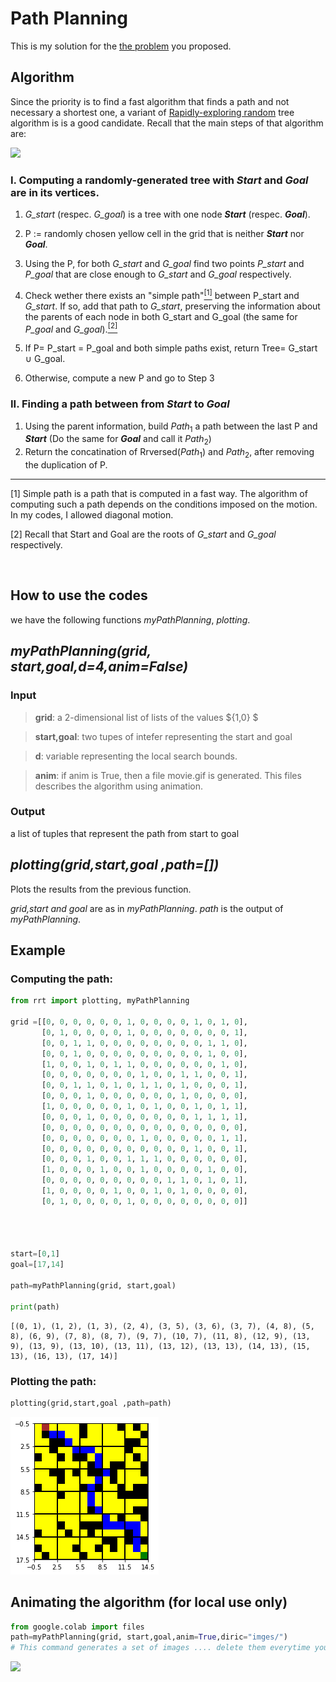 # Path Planning 
This is my solution for the [the problem](https://stackblitz.com/edit/angular-ft5q31?file=src/app/app.component.ts) you proposed.





## Algorithm 
Since the priority is to find a fast algorithm that finds a path and not necessary a shortest one, a variant of [Rapidly-exploring random](https://en.wikipedia.org/wiki/Rapidly-exploring_random_tree) tree algorithm is is a good candidate. Recall that the main steps of that algorithm are:

![](Algo.gif)

### I. Computing a randomly-generated tree with ***Start*** and ***Goal*** are in its vertices.
   1. *G_start* (respec. *G_goal*) is a tree with one node ***Start*** (respec. ***Goal***). 

   2. P := randomly chosen yellow cell in the grid that is neither  ***Start*** nor ***Goal***.

   3. Using the P, for both *G_start* and *G_goal* find two points *P_start* and *P_goal* that are close enough to *G_start* and *G_goal* respectively. 

   4. Check wether there exists an "simple path"[<sup>[1]</sup>](#fn1) between P_start and *G_start*. If so, add that path to  *G_start*, preserving the information about the parents of each node  in both   G_start and  G_goal  (the same for *P_goal* and *G_goal*).[<sup>[2]</sup>](#fn2) 

5. If P= P_start = P_goal  and both simple paths exist, return Tree= G_start $\cup$  G_goal.

6. Otherwise, compute a new P and go to Step 3




### II. Finding a path between from ***Start*** to ***Goal***

1. Using the parent information, build $Path_1$ a path between the last P and ***Start*** (Do the same for ***Goal*** and call it $Path_2$)
2. Return the concatination of  Rrversed($Path_1$) and  $Path_2$, after removing the duplication of P.

---



<span id="fn1">  [1]   Simple path is a path that is  computed in a fast way.  The algorithm of computing such a path depends on the conditions imposed on the motion. In my codes, I allowed diagonal motion.  </span>

<span id="fn2">  [2]  Recall that Start and Goal are the roots of   *G_start* and *G_goal*  respectively.


<img href="/content/movie.gif" >

## How to use the codes 
we have the following functions *myPathPlanning*,  *plotting*. 

## *myPathPlanning(grid, start,goal,d=4,anim=False)* 

### Input



> **grid**: a $2$-dimensional list of lists of the values $\{1,0\} $ 

> **start,goal**: two tupes of intefer representing the start and goal

> **d**: variable representing the local search bounds.


> **anim**: if anim is True, then a file movie.gif is generated. This files describes the algorithm using animation.


### Output 
a list of tuples that represent the path from start to goal


## *plotting(grid,start,goal ,path=[])* 
Plots the results from the previous function. 

*grid,start and goal* are as in *myPathPlanning*. *path* is the output of *myPathPlanning*.

## Example

### Computing the path:


```python
from rrt import plotting, myPathPlanning

grid =[[0, 0, 0, 0, 0, 0, 1, 0, 0, 0, 0, 1, 0, 1, 0], 
       [0, 1, 0, 0, 0, 0, 1, 0, 0, 0, 0, 0, 0, 0, 1], 
       [0, 0, 1, 1, 0, 0, 0, 0, 0, 0, 0, 0, 1, 1, 0], 
       [0, 0, 1, 0, 0, 0, 0, 0, 0, 0, 0, 0, 1, 0, 0], 
       [1, 0, 0, 1, 0, 1, 1, 0, 0, 0, 0, 0, 0, 1, 0],
       [0, 0, 0, 0, 0, 0, 0, 1, 0, 0, 1, 1, 0, 0, 1], 
       [0, 0, 1, 1, 0, 1, 0, 1, 1, 0, 1, 0, 0, 0, 1], 
       [0, 0, 0, 1, 0, 0, 0, 0, 0, 0, 1, 0, 0, 0, 0],
       [1, 0, 0, 0, 0, 0, 1, 0, 1, 0, 0, 1, 0, 1, 1], 
       [0, 0, 0, 1, 0, 0, 0, 0, 0, 0, 0, 1, 1, 1, 1],
       [0, 0, 0, 0, 0, 0, 0, 0, 0, 0, 0, 0, 0, 0, 0], 
       [0, 0, 0, 0, 0, 0, 0, 1, 0, 0, 0, 0, 0, 1, 1], 
       [0, 0, 0, 0, 0, 0, 0, 0, 0, 0, 0, 1, 0, 0, 1], 
       [0, 0, 0, 1, 0, 0, 1, 1, 1, 0, 0, 0, 0, 0, 0],
       [1, 0, 0, 0, 1, 0, 0, 1, 0, 0, 0, 0, 1, 0, 0], 
       [0, 0, 0, 0, 0, 0, 0, 0, 0, 1, 1, 0, 1, 0, 1], 
       [1, 0, 0, 0, 0, 1, 0, 0, 1, 0, 1, 0, 0, 0, 0], 
       [0, 1, 0, 0, 0, 0, 1, 0, 0, 0, 0, 0, 0, 0, 0]]




start=[0,1]
goal=[17,14]

path=myPathPlanning(grid, start,goal)

print(path)
```

    [(0, 1), (1, 2), (1, 3), (2, 4), (3, 5), (3, 6), (3, 7), (4, 8), (5, 8), (6, 9), (7, 8), (8, 7), (9, 7), (10, 7), (11, 8), (12, 9), (13, 9), (13, 9), (13, 10), (13, 11), (13, 12), (13, 13), (14, 13), (15, 13), (16, 13), (17, 14)]


### Plotting the path:


```python
plotting(grid,start,goal ,path=path)
```


    
![](result.png)
    


## Animating the algorithm (for local use only) 



```python
from google.colab import files
path=myPathPlanning(grid, start,goal,anim=True,diric="imges/")
# This command generates a set of images .... delete them everytime you use it.
```

![](Algo.gif)




